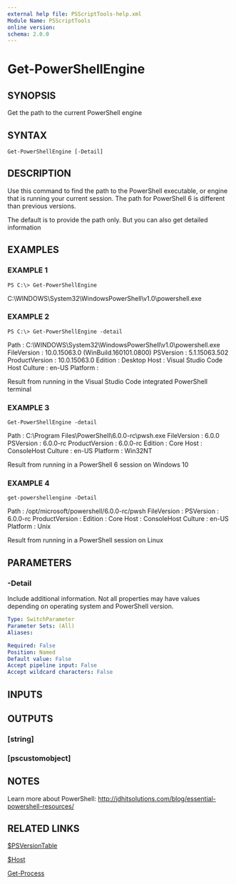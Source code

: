 ```yaml
---
external help file: PSScriptTools-help.xml
Module Name: PSScriptTools
online version: 
schema: 2.0.0
---
```


# Get-PowerShellEngine

## SYNOPSIS
Get the path to the current PowerShell engine

## SYNTAX

```
Get-PowerShellEngine [-Detail]
```

## DESCRIPTION
Use this command to find the path to the PowerShell executable, or engine that is running your current session. The path for PowerShell 6 is different than previous versions.

The default is to provide the path only. But you can also get detailed information

## EXAMPLES

### EXAMPLE 1 
```
PS C:\> Get-PowerShellEngine
```

C:\WINDOWS\System32\WindowsPowerShell\v1.0\powershell.exe

###  EXAMPLE 2 
```
PS C:\> Get-PowerShellEngine -detail
```

Path           : C:\WINDOWS\System32\WindowsPowerShell\v1.0\powershell.exe
FileVersion    : 10.0.15063.0 (WinBuild.160101.0800)
PSVersion      : 5.1.15063.502
ProductVersion : 10.0.15063.0
Edition        : Desktop
Host           : Visual Studio Code Host
Culture        : en-US
Platform       :

Result from running in the Visual Studio Code integrated PowerShell terminal

###  EXAMPLE 3 
```
Get-PowerShellEngine -detail
```

Path           : C:\Program Files\PowerShell\6.0.0-rc\pwsh.exe
FileVersion    : 6.0.0
PSVersion      : 6.0.0-rc
ProductVersion : 6.0.0-rc
Edition        : Core
Host           : ConsoleHost
Culture        : en-US
Platform       : Win32NT

Result from running in a PowerShell 6 session on Windows 10

###  EXAMPLE 4 
```
get-powershellengine -Detail
```

Path           : /opt/microsoft/powershell/6.0.0-rc/pwsh
FileVersion    : 
PSVersion      : 6.0.0-rc
ProductVersion : 
Edition        : Core
Host           : ConsoleHost
Culture        : en-US
Platform       : Unix

 Result from running in a PowerShell session on Linux

## PARAMETERS

### -Detail
Include additional information. Not all properties may have values depending on operating system and PowerShell version.

```yaml
Type: SwitchParameter
Parameter Sets: (All)
Aliases: 

Required: False
Position: Named
Default value: False
Accept pipeline input: False
Accept wildcard characters: False
```

## INPUTS

## OUTPUTS

### [string]
### [pscustomobject]

## NOTES
Learn more about PowerShell: http://jdhitsolutions.com/blog/essential-powershell-resources/

## RELATED LINKS

[$PSVersionTable]()

[$Host]()

[Get-Process]()

